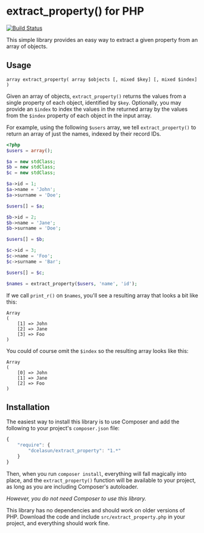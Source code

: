 # extract_property() for PHP

[![Build Status](https://travis-ci.org/dcelasun/extract_property.png)](https://travis-ci.org/dcelasun/extract_property)

This simple library provides an easy way to extract a given property from an array of objects.

## Usage

```
array extract_property( array $objects [, mixed $key] [, mixed $index] )
```

Given an array of objects, `extract_property()` returns the values
from a single property of each object, identified by `$key`.
Optionally, you may provide an `$index` to index the values in the returned
array by the values from the `$index` property of each object in the input array.

For example, using the following `$users` array, we tell `extract_property()` to
return an array of just the names, indexed by their record IDs.

``` php
<?php
$users = array();

$a = new stdClass;
$b = new stdClass;
$c = new stdClass;

$a->id = 1;
$a->name = 'John';
$a->surname = 'Doe';

$users[] = $a;

$b->id = 2;
$b->name = 'Jane';
$b->surname = 'Doe';

$users[] = $b;

$c->id = 3;
$c->name = 'Foo';
$c->surname = 'Bar';

$users[] = $c;

$names = extract_property($users, 'name', 'id');
```

If we call `print_r()` on `$names`, you'll see a resulting array that looks
a bit like this:

``` text
Array
(
    [1] => John
    [2] => Jane
    [3] => Foo
)
```

You could of course omit the `$index` so the resulting array looks like this:

``` text
Array
(
    [0] => John
    [1] => Jane
    [2] => Foo
)
```


## Installation

The easiest way to install this library is to use Composer and add the following
to your project's `composer.json` file:

``` javascript
{
    "require": {
        "dcelasun/extract_property": "1.*"
    }
}
```

Then, when you run `composer install`, everything will fall magically into place,
and the `extract_property()` function will be available to your project, as long as
you are including Composer's autoloader.

_However, you do not need Composer to use this library._

This library has no dependencies and should work on older versions of PHP.
Download the code and include `src/extract_property.php` in your project, and everything
should work fine.
